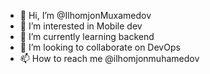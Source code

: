 - 👋 Hi, I’m @IlhomjonMuxamedov
- 👀 I’m interested in Mobile dev
- 🌱 I’m currently learning backend
- 💞️ I’m looking to collaborate on DevOps
- 📫 How to reach me @ilhomjonmuhamedov

<!---
IlhomjonMuxamedov/IlhomjonMuxamedov is a ✨ special ✨ repository because its `README.md` (this file) appears on your GitHub profile.
You can click the Preview link to take a look at your changes.
--->
